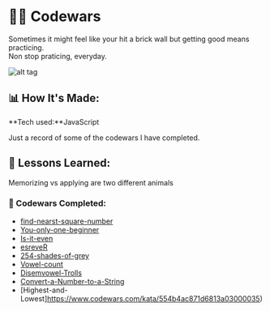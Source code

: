 # 👩‍💻 Codewars

Sometimes it might feel like your hit a brick wall but getting good means practicing. 
</br>Non stop praticing, everyday. 



![alt tag](https://media.giphy.com/media/J0nJNHnnukpJm/giphy.gif)

## 📊 How It's Made:

**Tech used:**JavaScript

Just a record of some of the codewars I have completed.

## 📝 Lessons Learned:

Memorizing vs applying are two different animals

### 💪 Codewars Completed:

* [find-nearst-square-number](https://www.codewars.com/kata/5a805d8cafa10f8b930005ba/) </br>
* [You-only-one-beginner](https://www.codewars.com/kata/57cc975ed542d3148f00015b/javascript) </br>
* [Is-it-even](https://www.codewars.com/kata/555a67db74814aa4ee0001b5/javascript)</br>
* [esreveR](https://www.codewars.com/kata/5413759479ba273f8100003d/javascript)</br>
* [254-shades-of-grey](https://www.codewars.com/kata/54d22119beeaaaf663000024)</br>
* [Vowel-count](https://www.codewars.com/kata/54ff3102c1bad923760001f3)</br>
* [Disemvowel-Trolls](https://www.codewars.com/kata/52fba66badcd10859f00097e)</br>
* [Convert-a-Number-to-a-String](https://www.codewars.com/kata/5265326f5fda8eb1160004c8/)</br>
* [Highest-and-Lowest]https://www.codewars.com/kata/554b4ac871d6813a03000035)</br>